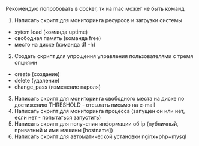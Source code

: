 Рекомендую попробовать в docker, тк на mac может не быть команд

1) Написать скрипт для мониторинга ресурсов и загрузки системы
- sytem load (команда uptime)
- свободная память (команда free)
- место на диске (команда df -h)
2) Создать скрипт для упрощения управления пользователями с тремя опциями
- create (создание)
- delete (удаление)
- change_pass (изменение пароля)
3) Написать скрипт для мониторинга свободного места на диске
по достижению THRESHOLD - отсылать письмо на e-mail
4) Написать скрипт для мониторинга процесса (запущен он или нет, если нет - попытаться запустить)
5) Написать скрипт для получения информации об ip (публичный, приватный и имя машины [hostname])
6) Написать скрипт для автоматической установки nginx+php+mysql
